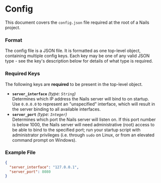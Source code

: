 # Config
This document covers the `config.json` file required at the root of a Nails project.

### Format
The config file is a JSON file. It is formatted as one top-level object, containing multiple config keys. Each key may
be one of any valid JSON type - see the key's description below for details of what type is required.

### Required Keys
The following keys are **required** to be present in the top-level object.

 - **`server_interface`** *(type: `String`)*  
   Determines which IP address the Nails server will bind to on startup. Use `0.0.0.0` to represent an "unspecified"
   interface, which will result in the server binding to all available interfaces.
 - **`server_port`** *(type: `Integer`)*  
   Determines which port the Nails server will listen on. If this port number is below 1000, the Nails server will need
   administrative (root) access to be able to bind to the specified port; run your startup script with administrator
   privileges (i.e. through `sudo` on Linux, or from an elevated command prompt on Windows).

### Example File
```json
{
  "server_interface": "127.0.0.1",
  "server_port": 8080
}
```
